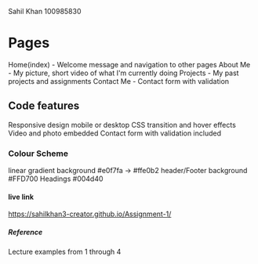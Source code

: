 Sahil Khan
100985830

# Pages
Home(index) - Welcome message and navigation to other pages
About Me - My picture, short video of what I'm currently doing
Projects - My past projects and assignments
Contact Me - Contact form with validation

## Code features
Responsive design mobile or desktop
CSS transition and hover effects
Video and photo embedded
Contact form with validation included

### Colour Scheme
linear gradient background #e0f7fa -> #ffe0b2 
header/Footer background #FFD700
Headings #004d40

#### live link
https://sahilkhan3-creator.github.io/Assignment-1/

##### Reference
Lecture examples from 1 through 4